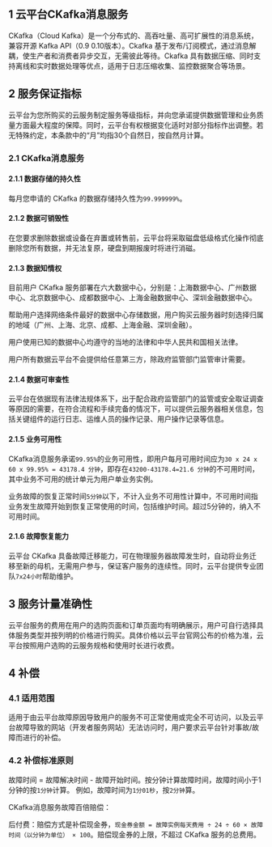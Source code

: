 ## 1 云平台CKafka消息服务

CKafka（Cloud Kafka）是一个分布式的、高吞吐量、高可扩展性的消息系统，兼容开源 Kafka API（0.9 0.10版本）。Ckafka 基于发布/订阅模式，通过消息解耦，使生产者和消费者异步交互，无需彼此等待。Ckafka 具有数据压缩、同时支持离线和实时数据处理等优点，适用于日志压缩收集、监控数据聚合等场景。

## 2 服务保证指标

云平台为您所购买的云服务制定服务等级指标，并向您承诺提供数据管理和业务质量方面最大程度的保障。同时，云平台有权根据变化适时对部分指标作出调整。若无特殊约定，本条款中的“月”均指30个自然日，按自然月计算。

### 2.1 CKafka消息服务

#### 2.1.1 数据存储的持久性

每月您申请的 CKafka 的数据存储持久性为`99.999999%`。

#### 2.1.2 数据可销毁性

在您要求删除数据或设备在弃置或转售前，云平台将采取磁盘低级格式化操作彻底删除您所有数据，并无法复原，硬盘到期报废时将进行消磁。

#### 2.1.3 数据知情权

目前用户 CKafka 服务部署在六大数据中心，分别是：上海数据中心、广州数据中心、北京数据中心、成都数据中心、上海金融数据中心、深圳金融数据中心。

帮助用户选择网络条件最好的数据中心存储数据，用户购买云服务器时刻选择归属的地域（广州、上海、北京、成都、上海金融、深圳金融）。

用户使用已知的数据中心均遵守的当地的法律和中华人民共和国相关法律。

用户所有数据云平台不会提供给任意第三方，除政府监管部门监管审计需要。

#### 2.1.4 数据可审查性

云平台在依据现有法律法规体系下，出于配合政府监管部门的监管或安全取证调查等原因的需要，在符合流程和手续完备的情况下，可以提供云服务器相关信息，包括关键组件的运行日志、运维人员的操作记录、用户操作记录等信息。

#### 2.1.5 业务可用性

CKafka消息服务承诺`99.95%`的业务可用性，即用户每月可用时间应为`30 x 24 x 60 x 99.95% = 43178.4 分钟`，即存在`43200-43178.4=21.6 分钟`的不可用时间，其中业务不可用的统计单元为用户单业务实例。

业务故障的恢复正常时间`5分钟`以下，不计入业务不可用性计算中，不可用时间指业务发生故障开始到恢复正常使用的时间，包括维护时间。超过5分钟的，纳入不可用时间。

#### 2.1.6 故障恢复能力

云平台 CKafka 具备故障迁移能力，可在物理服务器故障发生时，自动将业务迁移至新的母机，无需用户参与，保证客户服务的连续性。同时，云平台提供专业团队`7x24小时`帮助维护。

## 3 服务计量准确性

云平台服务的费用在用户的选购页面和订单页面均有明确展示，用户可自行选择具体服务类型并按列明的价格进行购买。具体价格以云平台官网公布的价格为准，云平台按照用户选购的云服务规格和使用时长进行收费。

## 4 补偿

### 4.1 适用范围

适用于由云平台故障原因导致用户的服务不可正常使用或完全不可访问，以及云平台故障导致的网站（开发者服务网站）无法访问时，用户要求云平台针对事故/故障而进行的补偿。

### 4.2 补偿标准原则

故障时间 = 故障解决时间 - 故障开始时间。按分钟计算故障时间，故障时间小于1分钟的按`1分钟`计算。
例如，故障时间为`1分01秒`，按`2分钟`算。

CKafka消息服务故障百倍赔偿：

后付费：赔偿方式是补偿现金券，`现金券金额 = 故障实例每天费用 ÷ 24 ÷ 60 × 故障时间（以分钟为单位） × 100`。赔偿现金券的上限，不超过 CKafka 服务的总费用。

